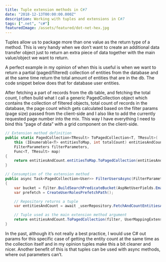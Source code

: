 ```yaml
---
title: Tuple extension methods in C#7
date: "2018-12-13T00:00:00.000Z"
description: Working with tuples and extensions in C#7
tags: [".net", "c#"]
featuredImage: /assets/featured/dot-net-hex.jpg
---
```


Tuples allow us to package more than one value as the return type of a method. This is very handy when we don’t want to create an additional data transfer object just to return an extra piece of data together with the main value/object we want to return.

A perfect example in my opinion of when this is useful is when we want to return a partial (paged/filtered) collection of entities from the database and at the same time return the total amount of entities that are in the db. The code snippet below does that for database user entities.

After fetching a part of records from the db table, and fetching the total count, I often build what I call a generic PagedCollection object which contains the collection of filtered objects, total count of records in the database, the page count which gets calculated based on the filter params (page size) passed from the client-side and I also like to add the currently requested page number into the mix. This way I have everything I need to bind this “page of data” with a grid component on the client-side.

```cs
// Extension method definition
public static PagedCollection<TResult> ToPagedCollection<T, TResult>(
    this (IEnumerable<T> entitiesToMap, int totalCount) entitiesAndCount, // This is the important bit
    FilterParameters filterParameters,
    Func<T, TResult> map)
{
    return entitiesAndCount.entitiesToMap.ToPagedCollection(entitiesAndCount.totalCount, filterParameters?.PagingParameters?.PageSize, map);
}

// Consumption of the extension method
public async Task<PagedCollection<User>> FilterUsersAsync(FilterParameters filter)
{
    var bucket = filter.BuildSearchPredicateBucket(AspNetUserFields.Email);
    var prefetch = CreateUserRolesPrefetchPath();

    // Repository returns a tuple
    var entitiesAndCount = await _userRepository.FetchAndCountEntitiesAsync(filter, bucket, prefetch);

    // Tuple used as the main extension method argument
    return entitiesAndCount.ToPagedCollection(filter, UserMappingExtensions.ToModel);
}
```

In the past, although it’s not really a best practice, I would use C# out params for this specific case of getting the entity count at the same time as the collection itself and in my opinion tuples make this a bit cleaner and nicer. Another benefit of this is that tuples can be used with async methods, where out parameters can’t.
